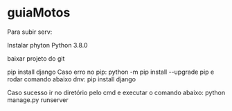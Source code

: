 # guiaMotos
Para subir serv:

Instalar phyton Python 3.8.0

baixar projeto do git

pip install django Caso erro no pip: python -m pip install --upgrade pip e rodar comando abaixo dnv: pip install django

Caso sucesso ir no diretório pelo cmd e executar o comando abaixo: python manage.py runserver
